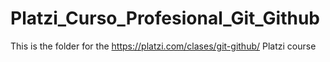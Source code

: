# Platzi_Curso_Profesional_Git_Github

This is the folder for the https://platzi.com/clases/git-github/ Platzi course
